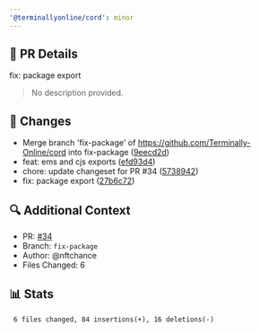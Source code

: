```yaml
---
'@terminallyonline/cord': minor
---
```


## 🔄 PR Details
fix: package export

> No description provided.

## 📝 Changes
- Merge branch 'fix-package' of https://github.com/Terminally-Online/cord into fix-package ([9eecd2d](https://github.com/Terminally-Online/cord/commit/9eecd2de8de57f95b69aea450da27abe4b18feb5))
- feat: ems and cjs exports ([efd93d4](https://github.com/Terminally-Online/cord/commit/efd93d4feb9053bef8593ccd9d0da48ca00e84ba))
- chore: update changeset for PR #34 ([5738942](https://github.com/Terminally-Online/cord/commit/5738942588fedcad85a5b77e0979e4ec975e763e))
- fix: package export ([27b6c72](https://github.com/Terminally-Online/cord/commit/27b6c72daef48c9165d5453b1ea01343d67125be))

## 🔍 Additional Context
- PR: [#34](https://github.com/Terminally-Online/cord/pull/34)
- Branch: `fix-package`
- Author: @nftchance
- Files Changed: 6

## 📊 Stats
```diff
 6 files changed, 84 insertions(+), 16 deletions(-)
```
